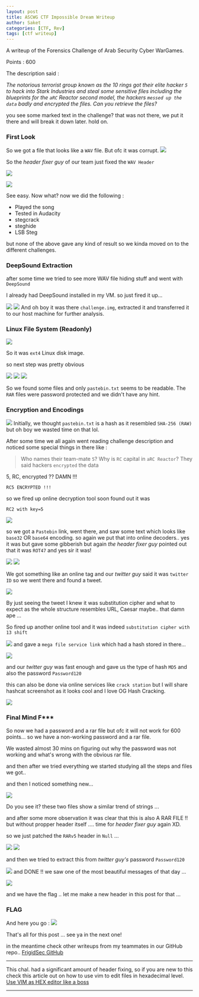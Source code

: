 ```yaml
---
layout: post
title: ASCWG CTF Impossible Dream Writeup  
author: Saket
categories: [CTF, Rev]
tags: [ctf writeup]
---
```


<div class="message">
A writeup of the Forensics Challenge of Arab Security Cyber WarGames.

Points : 600
</div>

The description said :

*The notorious terrorist group known as the 10 rings got their elite hacker `5` to hack into Stark Industries and steal some sensitive files including the blueprints for the `aRC` Reactor second model, the hackers `messed up the data` badly and encrypted the files. Can you retrieve the files?*

you see some marked text in the challenge? that was not there, we put it there and will break it down later. hold on.
<!--more-->
### First Look 
So we got a file that looks like a `WAV` file. But ofc it was corrupt.
![](/assets/images/tid/1.png)

So the _header fixer guy_ of our team just fixed the `WAV Header`  

![](/assets/images/tid/2.png)

![](/assets/images/tid/3.png)

See easy. Now what? now we did the following :

* Played the song
* Tested in Audacity
* stegcrack
* steghide
* LSB Steg

but none of the above gave any kind of result so we kinda moved on to the different challenges.

### DeepSound Extraction
after some time we tried to see more WAV file hiding stuff and went with `DeepSound`

I already had DeepSound installed in my VM. so just fired it up...

![](/assets/images/tid/4.png)
![](/assets/images/tid/5.png)
And oh boy it was there `challenge.img`, extracted it and transferred it to our host machine for further analysis.

### Linux File System (Readonly)
![](/assets/images/tid/6.png)

So it was `ext4` Linux disk image.

so next step was pretty obvious

![](/assets/images/tid/7.png)
![](/assets/images/tid/8.png)
![](/assets/images/tid/9.png)

So we found some files and only `pastebin.txt` seems to be readable.
The `RAR` files were password protected and we didn't have any hint.
### Encryption and Encodings

![](/assets/images/tid/10.png)
Initially, we thought `pastebin.txt` is a hash as it resembled `SHA-256 (RAW)` but oh boy we wasted time on that lol.

After some time we all again went reading challenge description and noticed some special things in there like :

> Who names their team-mate `5`?
> Why is `RC` capital in `aRC Reactor`?
> They said hackers `encrypted` the data


5, RC, encrypted ?? DAMN !!!

`RC5 ENCRYPTED !!!`

so we fired up online decryption tool soon found out it was 

`RC2 with key=5` 


![](/assets/images/tid/11.png)

so we got a `Pastebin` link, went there, and saw some text which looks like `base32` OR `base64` encoding. so again we put that into online decoders.. yes it was but gave some gibberish but again _the header fixer guy_
pointed out that it was `ROT47` and yes sir it was!

![](/assets/images/tid/12.png)
![](/assets/images/tid/13.png)

We got something like an online tag and our _twitter guy_ said it was `twitter ID` so we went there and found a tweet.

 
![](/assets/images/tid/14.png)

By just seeing the tweet I knew it was substitution cipher and what to expect as the whole structure resembles URL, Caesar maybe.. that damn ape ...

So fired up another online tool and it was indeed `substitution cipher with 13 shift` 

![](/assets/images/tid/15.png)
and gave a `mega file service link` which had a hash stored in there...


![](/assets/images/tid/16.png)

and our _twitter guy_ was fast enough and gave us the type of hash `MD5` and also the password `Password120` 

this can also be done via online services like `crack station` but I will share hashcat screenshot as it looks cool and I love OG Hash Cracking.


![](/assets/images/tid/17.png)

### Final Mind F\*\*\*

So now we had a password and a rar file but ofc it will not work for 600 points... so we have a non-working password and a rar file.

We wasted almost 30 mins on figuring out why the password was not working and what's wrong with the obvious rar file.

and then after we tried everything we started studying all the steps and files we got..

and then I noticed something new...


![](/assets/images/tid/18.png)

Do you see it? these two files show a similar trend of strings ...

and after some more observation it was clear that this is also A RAR FILE !! but without propper header itself .... time for _header fixer guy_ again XD.

so we just patched the `RARv5` header in `Null` ...


![](/assets/images/tid/19.png)
![](/assets/images/tid/20.png)

and then we tried to extract this from _twitter guy's_ password `Password120` 

![](/assets/images/tid/21.png)
and DONE !! we saw one of the most beautiful messages of that day ...

![](/assets/images/tid/22.png)

and we have the flag .. let me make a new header in this post for that ...

### FLAG 
And here you go :
![](/assets/images/tid/23.png)

That's all for this post ... see ya in the next one!

in the meantime check other writeups from my teammates in our GitHub repo.. [FrigidSec GitHub](https://github.com/FrigidSec/CTFWriteups)

---

This chal. had a significant amount of header fixing, so if you are new to this check this article out on how to use vim to edit files in hexadecimal level. 
[Use VIM as HEX editor like a boss](https://saket-upadhyay.github.io/2020/08/16/use-VIM-as-HEX-Editor.html)

---
